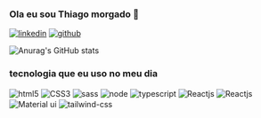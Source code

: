 ### Ola eu sou Thiago morgado 👋

[![linkedin](https://img.shields.io/badge/LinkedIn-0077B5?style=for-the-badge&logo=linkedin&logoColor=white)]("https://wwwlinkedin.com/in/thiago-morgado-087928152/")
[![github](https://img.shields.io/badge/GitHub-100000?style=for-the-badge&logo=github&logoColor=white)]("https://github.com/THIAGOMORGADO")


![Anurag's GitHub stats](https://github-readme-stats.vercel.app/api?username=THIAGOMORGADO&_icons=true&theme=transparent)

### tecnologia que eu uso no meu dia

<div style="display: inline_block">
  <img 
    src="https://img.shields.io/badge/HTML5-E34F26?style=for-the-badge&logo=html5&logoColor=white" 
    alt="html5" 
    align="center"
  />
  <img 
    src="https://img.shields.io/badge/CSS3-1572B6?style=for-the-badge&logo=css3&logoColor=white" 
    alt="CSS3" 
    align="center"
  />
  <img 
    src="https://img.shields.io/badge/Sass-CC6699?style=for-the-badge&logo=sass&logoColor=white" 
    alt="sass" 
    align="center"
  />
  <img 
    src="https://img.shields.io/badge/Node.js-43853D?style=for-the-badge&logo=node.js&logoColor=white" 
    alt="node" 
    align="center"
  />
  <img 
    src="https://img.shields.io/badge/TypeScript-007ACC?style=for-the-badge&logo=typescript&logoColor=white" 
    alt="typescript" 
    align="center"
  />
  <img 
    src="
    https://img.shields.io/badge/React-20232A?style=for-the-badge&logo=react&logoColor=61DAFB" 
    alt="Reactjs" 
    align="center"
  />
   <img 
    src="
    https://img.shields.io/badge/React_Native-20232A?style=for-the-badge&logo=react&logoColor=61DAFB" 
    alt="Reactjs" 
    align="center"
  />
    <img 
    src="
    https://img.shields.io/badge/Material--UI-0081CB?style=for-the-badge&logo=material-ui&logoColor=white" 
    alt="Material ui" 
    align="center" 
  />
     <img 
    src="https://img.shields.io/badge/Tailwind_CSS-38B2AC?style=for-the-badge&logo=tailwind-css&logoColor=white" 
    alt="tailwind-css" 
    align="center" 
  />
</div>
